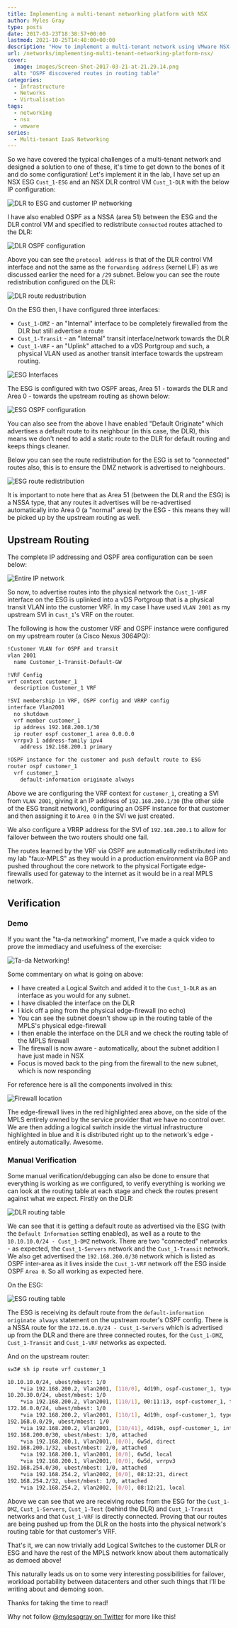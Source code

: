 ```yaml
---
title: Implementing a multi-tenant networking platform with NSX
author: Myles Gray
type: posts
date: 2017-03-23T18:38:57+00:00
lastmod: 2021-10-25T14:48:00+00:00
description: "How to implement a multi-tenant network using VMware NSX-V"
url: /networks/implementing-multi-tenant-networking-platform-nsx/
cover:
  image: images/Screen-Shot-2017-03-21-at-21.29.14.png
  alt: "OSPF discovered routes in routing table"
categories:
  - Infrastructure
  - Networks
  - Virtualisation
tags:
  - networking
  - nsx
  - vmware
series:
  - Multi-tenant IaaS Networking
---
```


So we have covered the typical challenges of a multi-tenant network and designed a solution to one of these, it's time to get down to the bones of it and do some configuration! Let's implement it in the lab, I have set up an NSX ESG `Cust_1-ESG` and an NSX DLR control VM `Cust_1-DLR` with the below IP configuration:

![DLR to ESG and customer IP networking][1]

I have also enabled OSPF as a NSSA (area 51) between the ESG and the DLR control VM and specified to redistribute `connected` routes attached to the DLR:

![DLR OSPF configuration][2]

Above you can see the `protocol address` is that of the DLR control VM interface and not the same as the `forwarding address` (kernel LIF) as we discussed earlier the need for a `/29` subnet. Below you can see the route redistribution configured on the DLR:

![DLR route redustribution][3]

On the ESG then, I have configured three interfaces:

* `Cust_1-DMZ` - an "Internal" interface to be completely firewalled from the DLR but still advertise a route
* `Cust_1-Transit` - an "Internal" transit interface/network towards the DLR
* `Cust_1-VRF` - an "Uplink" attached to a vDS Portgroup and such, a physical VLAN used as another transit interface towards the upstream routing.

![ESG Interfaces][4]

The ESG is configured with two OSPF areas, Area 51 - towards the DLR and Area 0 - towards the upstream routing as shown below:

![ESG OSPF configuration][5]

You can also see from the above I have enabled "Default Originate" which advertises a default route to its neighbour (in this case, the DLR), this means we don't need to add a static route to the DLR for default routing and keeps things cleaner.

Below you can see the route redistribution for the ESG is set to "connected" routes also, this is to ensure the DMZ network is advertised to neighbours.

![ESG route redistribution][6]

It is important to note here that as Area 51 (between the DLR and the ESG) is a NSSA type, that any routes it advertises will be re-advertised automatically into Area 0 (a "normal" area) by the ESG - this means they will be picked up by the upstream routing as well.

## Upstream Routing

The complete IP addressing and OSPF area configuration can be seen below:

![Entire IP network][7]

So now, to advertise routes into the physical network the `Cust_1-VRF` interface on the ESG is uplinked into a vDS Portgroup that is a physical transit VLAN into the customer VRF. In my case I have used `VLAN 2001` as my upstream SVI in `Cust_1`'s VRF on the router.

The following is how the customer VRF and OSPF instance were configured on my upstream router (a Cisco Nexus 3064PQ):

```sh
!Customer VLAN for OSPF and transit
vlan 2001
  name Customer_1-Transit-Default-GW

!VRF Config
vrf context customer_1
  description Customer_1 VRF

!SVI membership in VRF, OSPF config and VRRP config   
interface Vlan2001
  no shutdown
  vrf member customer_1
  ip address 192.168.200.1/30
  ip router ospf customer_1 area 0.0.0.0
  vrrpv3 1 address-family ipv4
    address 192.168.200.1 primary

!OSPF instance for the customer and push default route to ESG
router ospf customer_1
  vrf customer_1
    default-information originate always
```

Above we are configuring the VRF context for `customer_1`, creating a SVI from `VLAN 2001`, giving it an IP address of `192.168.200.1/30` (the other side of the ESG transit network), configuring an OSPF instance for that customer and then assigning it to `Area 0` in the SVI we just created.

We also configure a VRRP address for the SVI of `192.168.200.1` to allow for failover between the two routers should one fail.

The routes learned by the VRF via OSPF are automatically redistributed into my lab "faux-MPLS" as they would in a production environment via BGP and pushed throughout the core network to the physical Fortigate edge-firewalls used for gateway to the internet as it would be in a real MPLS network.

## Verification

### Demo

If you want the "ta-da networking" moment, I've made a quick video to prove the immediacy and usefulness of the exercise:

![Ta-da Networking!][8]

Some commentary on what is going on above:

* I have created a Logical Switch and added it to the `Cust_1-DLR` as an interface as you would for any subnet.
* I have disabled the interface on the DLR
* I kick off a ping from the physical edge-firewall (no echo)
* You can see the subnet doesn't show up in the routing table of the MPLS's physical edge-firewall
* I then enable the interface on the DLR and we check the routing table of the MPLS firewall
* The firewall is now aware - automatically, about the subnet addition I have just made in NSX
* Focus is moved back to the ping from the firewall to the new subnet, which is now responding

For reference here is all the components involved in this:

![Firewall location][9]

The edge-firewall lives in the red highlighted area above, on the side of the MPLS entirely owned by the service provider that we have no control over. We are then adding a logical switch inside the virtual infrastructure highlighted in blue and it is distributed right up to the network's edge - entirely automatically. Awesome.

### Manual Verification

Some manual verification/debugging can also be done to ensure that everything is working as we configured, to verify everything is working we can look at the routing table at each stage and check the routes present against what we expect. Firstly on the DLR:

![DLR routing table][10]

We can see that it is getting a default route as advertised via the ESG (with the `Default Information` setting enabled), as well as a route to the `10.10.10.0/24 - Cust_1-DMZ` network. There are two "connected" networks - as expected, the `Cust_1-Servers` network and the `Cust_1-Transit` network. We also get advertised the `192.168.200.0/30` network which is listed as OSPF inter-area as it lives inside the `Cust_1-VRF` network off the ESG inside OSPF `Area 0`. So all working as expected here.

On the ESG:

![ESG routing table][11]

The ESG is receiving its default route from the `default-information originate always` statement on the upstream router's OSPF config. There is a NSSA route for the `172.16.0.0/24 - Cust_1-Servers` which is advertised up from the DLR and there are three connected routes, for the `Cust_1-DMZ`, `Cust_1-Transit` and `Cust_1-VRF` networks as expected.

And on the upstream router:

```sh
sw3# sh ip route vrf customer_1

10.10.10.0/24, ubest/mbest: 1/0
    *via 192.168.200.2, Vlan2001, [110/0], 4d19h, ospf-customer_1, type-2
10.20.30.0/24, ubest/mbest: 1/0
    *via 192.168.200.2, Vlan2001, [110/1], 00:11:13, ospf-customer_1, type-2
172.16.0.0/24, ubest/mbest: 1/0
    *via 192.168.200.2, Vlan2001, [110/1], 4d19h, ospf-customer_1, type-2
192.168.0.0/29, ubest/mbest: 1/0
    *via 192.168.200.2, Vlan2001, [110/41], 4d19h, ospf-customer_1, inter
192.168.200.0/30, ubest/mbest: 1/0, attached
    *via 192.168.200.1, Vlan2001, [0/0], 6w5d, direct
192.168.200.1/32, ubest/mbest: 2/0, attached
    *via 192.168.200.1, Vlan2001, [0/0], 6w5d, local
    *via 192.168.200.1, Vlan2001, [0/0], 6w5d, vrrpv3
192.168.254.0/30, ubest/mbest: 1/0, attached
    *via 192.168.254.2, Vlan2002, [0/0], 08:12:21, direct
192.168.254.2/32, ubest/mbest: 1/0, attached
    *via 192.168.254.2, Vlan2002, [0/0], 08:12:21, local
```

Above we can see that we are receiving routes from the ESG for the `Cust_1-DMZ`, `Cust_1-Servers`, `Cust_1-Test` (behind the DLR) and `Cust_1-Transit` networks and that `Cust_1-VRF` is directly connected. Proving that our routes are being pushed up from the DLR on the hosts into the physical network's routing table for that customer's VRF.

That's it, we can now trivially add Logical Switches to the customer DLR or ESG and have the rest of the MPLS network know about them automatically as demoed above!

This naturally leads us on to some very interesting possibilities for failover, workload portability between datacenters and other such things that I'll be writing about and demoing soon.

Thanks for taking the time to read!

Why not follow [@mylesagray on Twitter][12] for more like this!

 [1]: images/image-1-1.png
 [2]: images/Screen-Shot-2017-03-21-at-20.11.41.png
 [3]: images/Screen-Shot-2017-03-21-at-20.14.05.png
 [4]: images/Screen-Shot-2017-03-21-at-20.27.39.png
 [5]: images/Screen-Shot-2017-03-21-at-20.29.55.png
 [6]: images/Screen-Shot-2017-03-21-at-20.32.11.png
 [7]: images/image.png
 [8]: images/Ta-Da-Networking.gif
 [9]: images/Whole-network-distribution.png
 [10]: images/Screen-Shot-2017-03-21-at-21.28.57.png
 [11]: images/Screen-Shot-2017-03-21-at-21.29.14.png
 [12]: https://twitter.com/mylesagray
